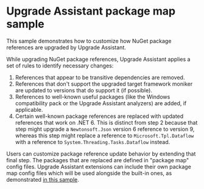 # Upgrade Assistant package map sample

This sample demonstrates how to customize how NuGet package references are upgraded by Upgrade Assistant.

While upgrading NuGet package references, Upgrade Assistant applies a set of rules to identify necessary changes:

1. References that appear to be transitive dependencies are removed.
1. References that don't support the upgraded target framework moniker are updated to versions that do support it (if possible).
1. References to well-known useful packages (like the Windows compatibility pack or the Upgrade Assistant analyzers) are added, if applicable.
1. Certain well-known package references are replaced with updated references that work on .NET 6. This is distinct from step 2 because that step might upgrade a `Newtonsoft.Json` version 6 reference to version 9, whereas this step might replace a reference to `Microsoft.Tpl.Dataflow` with a reference to `System.Threading.Tasks.Dataflow` instead.

Users can customize package reference update behavior by extending that final step. The packages that are replaced are defined in "package map" config files. Upgrade Assistant extensions can include their own package map config files which will be used alongside the built-in ones, as demonstrated [in this sample](./PackageMapSample/SamplePackageMaps/SamplePackageMap.json).
